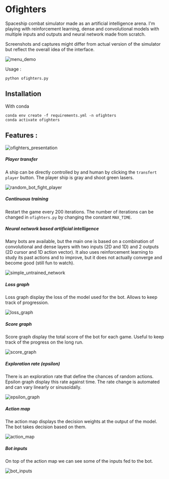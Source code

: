 # Ofighters

Spaceship combat simulator made as an artificial intelligence arena.
I'm playing with reinforcement learning, dense and convolutional models with multiple inputs and outputs and neural network made from scratch.

Screenshots and captures might differ from actual version of the simulator but reflect the overall idea of the interface.

![menu_demo](images/menu_demo.gif)


Usage :
```
python ofighters.py
```

## Installation
With conda
```
conda env create -f requirements.yml -n ofighters
conda activate ofighters
```

## Features :

![ofighters_presentation](images/ofighters_presentation.gif)

##### Player transfer
A ship can be directly controlled by and human by clicking the ```transfert player``` button. The player ship is gray and shoot green lasers.

![random_bot_fight_player](images/random_bot_fight_player.gif)

##### Continuous training
Restart the game every 200 iterations.
The number of iterations can be changed in ```ofighters.py``` by changing the constant ```MAX_TIME```.

##### Neural network based artificial intelligence
Many bots are available, but the main one is based on a combination of convolutional and dense layers with two inputs (2D and 1D) and 2 outputs (2D cursor and 1D action vector). It also uses reinforcement learning to study its past actions and to improve, but it does not actually converge and become good (still fun to watch).

![simple_untrained_network](images/simple_untrained_network.gif)

##### Loss graph
Loss graph display the loss of the model used for the bot.
Allows to keep track of progression.

![loss_graph](images/loss_bi_head_pointer_replay_300.png)

##### Score graph
Score graph display the total score of the bot for each game.
Useful to keep track of the progress on the long run.

![score_graph](images/score_example.png)

##### Exploration rate (epsilon)
There is an exploration rate that define the chances of random actions.
Epsilon graph display this rate against time.
The rate change is automated and can vary linearly or sinusoidally.

![epsilon_graph](images/sine_epsilon_5000.png)

##### Action map
The action map displays the decision  weights at the output of the model.
The bot takes decision based on them.

![action_map](images/action_map_5000.png)

##### Bot inputs
On top of the action map we can see some of the inputs fed to the bot.

![bot_inputs](images/bot_inputs.png)

